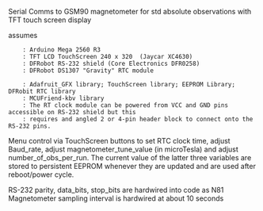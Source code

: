 Serial Comms to GSM90 magnetometer for std absolute observations with TFT touch screen display

assumes

        : Arduino Mega 2560 R3
        : TFT LCD TouchScreen 240 x 320  (Jaycar XC4630)
        : DFRobot RS-232 shield (Core Electronics DFR0258)
        : DFRobot DS1307 "Gravity" RTC module
        
        : Adafruit_GFX library; TouchScreen library; EEPROM Library; DFRobit RTC library
        : MCUFriend-kbv library
        : The RT clock module can be powered from VCC and GND pins accessible on RS-232 shield but this
        : requires and angled 2 or 4-pin header block to connect onto the RS-232 pins.
        
 Menu control via TouchScreen buttons to set RTC clock time, adjust Baud_rate, 
 adjust magnetometer_tune_value (in microTesla) and adjust number_of_obs_per_run. 
 The current value of the latter three variables are stored to persistent EEPROM
 whenever they are updated and are used after reboot/power cycle.
 
 RS-232 parity, data_bits, stop_bits are hardwired into code as N81
 Magnetometer sampling interval is hardwired at about 10 seconds
